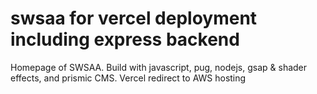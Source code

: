 # swsaa for vercel deployment including express backend

Homepage of SWSAA. Build with javascript, pug, nodejs, gsap & shader effects, and prismic CMS. Vercel redirect to AWS hosting

